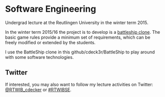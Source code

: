 # Software Engineering

Undergrad lecture at the Reutlingen University in the winter term 2015.

In the winter term 2015/16 the project is to develop is a [battleship clone](https://en.wikipedia.org/wiki/Battleship_%28game%29). The basic game rules provide a minimum set of requirements, which can be freely modified or extended by the students.

I use the BattleShip clone in this github/cdeck3r/BattleShip to play around with some software technologies.

## Twitter

If interested, you may also want to follow my lecture activities on Twitter: [@RTWIB_cdecker](https://twitter.com/rtwib_decker) or [#RTWIBSE](https://twitter.com/hashtag/RTWIBSE).
